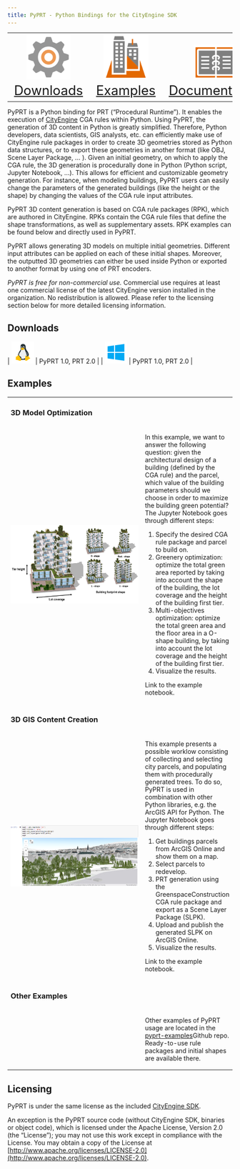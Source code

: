 ```yaml
---
title: PyPRT - Python Bindings for the CityEngine SDK
---
```


<table>
<tr>
	<td style="font-size:22pt;text-align:center;vertical-align:bottom"><a href="#downloads"><img src="images/cog.png" width="100px" /> Downloads</a></td>
	<td style="font-size:22pt;text-align:center;vertical-align:bottom"><a href="#examples"><img src="images/bldg3d.png" width="100px" /> Examples</a></td>
	<td style="font-size:22pt;text-align:center;vertical-align:bottom"><a href="https://github.com/Esri/pyprt/blob/master/README.md#documentation"><img src="images/docs.png" width="100px" /> Documentation</a></td>
</tr>
</table>

PyPRT is a Python binding for PRT (“Procedural Runtime”). It enables the execution of [CityEngine](http://www.esri.com/software/cityengine) CGA rules within Python. Using PyPRT, the generation of 3D content in Python is greatly simplified. Therefore, Python developers, data scientists, GIS analysts, etc. can efficiently make use of CityEngine rule packages in order to create 3D geometries stored as Python data structures, or to export these geometries in another format (like OBJ, Scene Layer Package, … ). Given an initial geometry, on which to apply the CGA rule, the 3D generation is procedurally done in Python (Python script, Jupyter Notebook, …). This allows for efficient and customizable geometry generation. For instance, when modeling buildings, PyPRT users can easily change the parameters of the generated buildings (like the height or the shape) by changing the values of the CGA rule input attributes.

PyPRT 3D content generation is based on CGA rule packages (RPK), which are authored in CityEngine. RPKs contain the CGA rule files that define the shape transformations, as well as supplementary assets. RPK examples can be found below and directly used in PyPRT.

PyPRT allows generating 3D models on multiple initial geometries. Different input attributes can be applied on each of these initial shapes. Moreover, the outputted 3D geometries can either be used inside Python or exported to another format by using one of PRT encoders.

*PyPRT is free for non-commercial use.* Commercial use requires at least one commercial license of the latest CityEngine version installed in the organization. No redistribution is allowed. Please refer to the licensing section below for more detailed licensing information.

## Downloads

| ![Linux](images/linux.png)   | PyPRT 1.0, PRT 2.0 |
| ![Windows](images/win32.png) | PyPRT 1.0, PRT 2.0 |

## Examples

<table>

<tr><td colspan="2"><h3>3D Model Optimization</h3></td></tr>
<tr>
	<td width="420px">
		<a href="images/greenbuildingparameters.jpg"><img src="images/greenbuildingparameters.jpg" width="400" /></a>
	</td>
	<td>
		<p>In this example, we want to answer the following question:
		given the architectural design of a building (defined by the CGA rule) and the parcel, which value of the building parameters should we choose in order to maximize the building green potential?
		The Jupyter Notebook goes through different steps:
		<ol>
			<li>Specify the desired CGA rule package and parcel to build on.</li>
			<li>Greenery optimization: optimize the total green area reported by taking into account the shape of the building, the lot coverage and the height of the building first tier.</li>
			<li>Multi-objectives optimization: optimize the total green area and the floor area in a O-shape building, by taking into account the lot coverage and the height of the building first tier.</li>
			<li>Visualize the results.</li>
		</ol>
		Link to the example notebook.
		</p>
	</td>
</tr>

<tr><td colspan="2"><h3>3D GIS Content Creation</h3></td></tr>
<tr>
	<td>
		<a href="images/generatedtrees.png"><img src="images/generatedtrees.png" width="400" /></a>
	</td>
	<td>
		<p>This example presents a possible worklow consisting of collecting and selecting city parcels, and populating them with procedurally generated trees. To do so, PyPRT is used in combination with other Python libraries, e.g. the ArcGIS API for Python.
		The Jupyter Notebook goes through different steps:
		<ol>
			<li>Get buildings parcels from ArcGIS Online and show them on a map.</li>
			<li>Select parcels to redevelop.</li>
			<li>PRT generation using the GreenspaceConstruction CGA rule package and export as a Scene Layer Package (SLPK).</li>
			<li>Upload and publish the generated SLPK on ArcGIS Online.</li>
			<li>Visualize the results.</li>
		</ol>
		Link to the example notebook.
		</p>
	</td>
</tr>

<tr><td colspan="2"><h3>Other Examples</h3></td></tr>
<tr>
	<td>
	</td>
	<td>
		<p>Other examples of PyPRT usage are located in the <a href="https://github.com/Esri/pyprt-examples">pyprt-examples</a>Github repo. Ready-to-use rule packages and initial shapes are available there.
	</p>
	</td>
</tr>

</table>

## Licensing

PyPRT is under the same license as the included [CityEngine SDK](https://github.com/Esri/esri-cityengine-sdk#licensing).

An exception is the PyPRT source code (without CityEngine SDK, binaries or object code), which is licensed under the Apache License, Version 2.0 (the “License”); you may not use this work except in compliance with the License. You may obtain a copy of the License at [http://www.apache.org/licenses/LICENSE-2.0](http://www.apache.org/licenses/LICENSE-2.0).